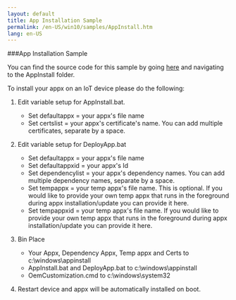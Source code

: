 ```yaml
---
layout: default
title: App Installation Sample
permalink: /en-US/win10/samples/AppInstall.htm
lang: en-US
---
```


###App Installation Sample

You can find the source code for this sample by going [here](https://github.com/ms-iot/samples/) and navigating to the AppInstall folder.

To install your appx on an IoT device please do the following:

1. Edit variable setup for AppInstall.bat.
	- Set defaultappx = your appx's file name
	- Set certslist = your appx's certificate's name. You can add multiple certificates, separate by a space.

2. Edit variable setup for DeployApp.bat
	- Set defaultappx = your appx's file name
	- Set defaultappxid = your appx's Id
	- Set dependencylist = your appx's dependency names. You can add multiple dependency names, separate by a space.
	- Set tempappx = your temp appx's file name. This is optional. If you would like to provide your own temp appx that runs in the foreground during appx installation/update you can provide it here.
	- Set tempappxid = your temp appx's file name. If you would like to provide your own temp appx that runs in the foreground during appx installation/update you can provide it here.

3. Bin Place
	- Your Appx, Dependency Appx, Temp appx and Certs to c:\windows\appinstall
	- AppInstall.bat and DeployApp.bat to c:\windows\appinstall
	- OemCustomization.cmd to c:\windows\system32

4. Restart device and appx will be automatically installed on boot.